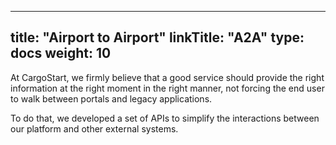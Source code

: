 
---
title: "Airport to Airport"
linkTitle: "A2A"
type: docs
weight: 10
---

At CargoStart, we firmly believe that a good service should provide the right information at the right moment in the right manner, not forcing the end user to walk between portals and legacy applications.

To do that, we developed a set of APIs to simplify the interactions between our platform and other external systems.

